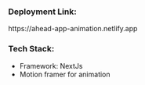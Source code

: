 <h3>Deployment Link: </h3><a>https://ahead-app-animation.netlify.app</a>

<h3>Tech Stack: </h3>
<ul>
  <li>Framework: NextJs</li>
  <li>Motion framer for animation</li>
</ul>
